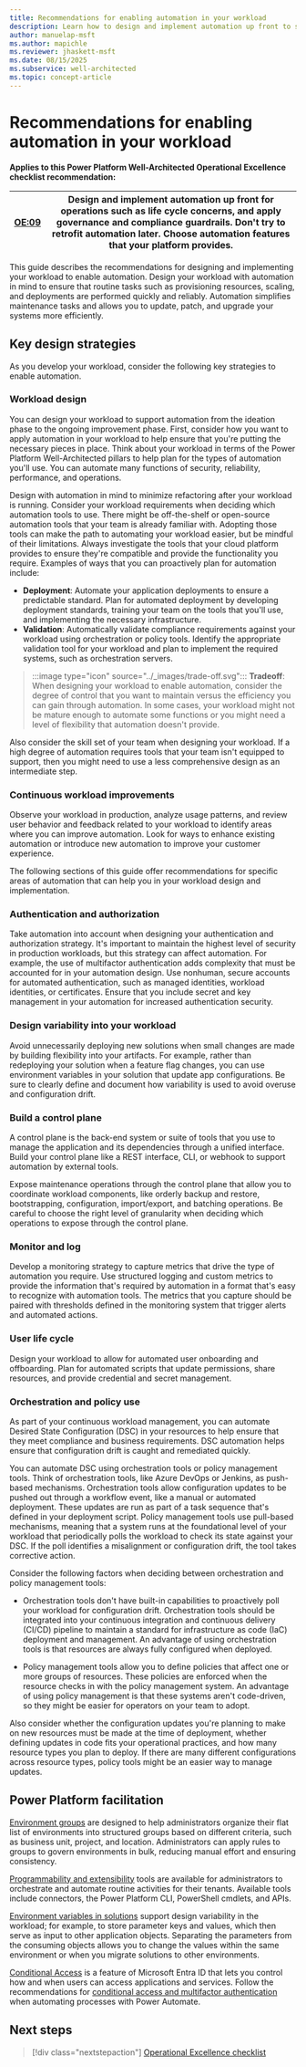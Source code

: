 ```yaml
---
title: Recommendations for enabling automation in your workload
description: Learn how to design and implement automation up front to simplify maintenance tasks, apply governance, and address deployment concerns. 
author: manuelap-msft
ms.author: mapichle
ms.reviewer: jhaskett-msft
ms.date: 08/15/2025
ms.subservice: well-architected
ms.topic: concept-article
---
```


# Recommendations for enabling automation in your workload

**Applies to this Power Platform Well-Architected Operational Excellence checklist recommendation:**

|[OE:09](checklist.md)| **Design and implement automation up front for operations such as life cycle concerns, and apply governance and compliance guardrails. Don't try to retrofit automation later. Choose automation features that your platform provides.** |
|---|---|

This guide describes the recommendations for designing and implementing your workload to enable automation. Design your workload with automation in mind to ensure that routine tasks such as provisioning resources, scaling, and deployments are performed quickly and reliably. Automation simplifies maintenance tasks and allows you to update, patch, and upgrade your systems more efficiently.

## Key design strategies

As you develop your workload, consider the following key strategies to enable automation.

### Workload design

You can design your workload to support automation from the ideation phase to the ongoing improvement phase. First, consider how you want to apply automation in your workload to help ensure that you're putting the necessary pieces in place. Think about your workload in terms of the Power Platform Well-Architected pillars to help plan for the types of automation you'll use. You can automate many functions of security, reliability, performance, and operations.

Design with automation in mind to minimize refactoring after your workload is running. Consider your workload requirements when deciding which automation tools to use. There might be off-the-shelf or open-source automation tools that your team is already familiar with. Adopting those tools can make the path to automating your workload easier, but be mindful of their limitations. Always investigate the tools that your cloud platform provides to ensure they're compatible and provide the functionality you require. Examples of ways that you can proactively plan for automation include:

- **Deployment**: Automate your application deployments to ensure a predictable standard. Plan for automated deployment by developing deployment standards, training your team on the tools that you'll use, and implementing the necessary infrastructure.
- **Validation**: Automatically validate compliance requirements against your workload using orchestration or policy tools. Identify the appropriate validation tool for your workload and plan to implement the required systems, such as orchestration servers.

> :::image type="icon" source="../_images/trade-off.svg"::: **Tradeoff**: When designing your workload to enable automation, consider the degree of control that you want to maintain versus the efficiency you can gain through automation. In some cases, your workload might not be mature enough to automate some functions or you might need a level of flexibility that automation doesn't provide.

Also consider the skill set of your team when designing your workload. If a high degree of automation requires tools that your team isn't equipped to support, then you might need to use a less comprehensive design as an intermediate step.

### Continuous workload improvements

Observe your workload in production, analyze usage patterns, and review user behavior and feedback related to your workload to identify areas where you can improve automation. Look for ways to enhance existing automation or introduce new automation to improve your customer experience.

The following sections of this guide offer recommendations for specific areas of automation that can help you in your workload design and implementation.

### Authentication and authorization

Take automation into account when designing your authentication and authorization strategy. It's important to maintain the highest level of security in production workloads, but this strategy can affect automation. For example, the use of multifactor authentication adds complexity that must be accounted for in your automation design. Use nonhuman, secure accounts for automated authentication, such as managed identities, workload identities, or certificates. Ensure that you include secret and key management in your automation for increased authentication security.

### Design variability into your workload

Avoid unnecessarily deploying new solutions when small changes are made by building flexibility into your artifacts. For example, rather than redeploying your solution when a feature flag changes, you can use environment variables in your solution that update app configurations. Be sure to clearly define and document how variability is used to avoid overuse and configuration drift.

### Build a control plane

A control plane is the back-end system or suite of tools that you use to manage the application and its dependencies through a unified interface. Build your control plane like a REST interface, CLI, or webhook to support automation by external tools.

Expose maintenance operations through the control plane that allow you to coordinate workload components, like orderly backup and restore, bootstrapping, configuration, import/export, and batching operations. Be careful to choose the right level of granularity when deciding which operations to expose through the control plane.

### Monitor and log

Develop a monitoring strategy to capture metrics that drive the type of automation you require. Use structured logging and custom metrics to provide the information that's required by automation in a format that's easy to recognize with automation tools. The metrics that you capture should be paired with thresholds defined in the monitoring system that trigger alerts and automated actions.

### User life cycle

Design your workload to allow for automated user onboarding and offboarding. Plan for automated scripts that update permissions, share resources, and provide credential and secret management.

### Orchestration and policy use

As part of your continuous workload management, you can automate Desired State Configuration (DSC) in your resources to help ensure that they meet compliance and business requirements. DSC automation helps ensure that configuration drift is caught and remediated quickly.

You can automate DSC using orchestration tools or policy management tools. Think of orchestration tools, like Azure DevOps or Jenkins, as push-based mechanisms. Orchestration tools allow configuration updates to be pushed out through a workflow event, like a manual or automated deployment. These updates are run as part of a task sequence that's defined in your deployment script. Policy management tools use pull-based mechanisms, meaning that a system runs at the foundational level of your workload that periodically polls the workload to check its state against your DSC. If the poll identifies a misalignment or configuration drift, the tool takes corrective action.

Consider the following factors when deciding between orchestration and policy management tools:

- Orchestration tools don't have built-in capabilities to proactively poll your workload for configuration drift. Orchestration tools should be integrated into your continuous integration and continuous delivery (CI/CD) pipeline to maintain a standard for infrastructure as code (IaC) deployment and management. An advantage of using orchestration tools is that resources are always fully configured when deployed.

- Policy management tools allow you to define policies that affect one or more groups of resources. These policies are enforced when the resource checks in with the policy management system. An advantage of using policy management is that these systems aren't code-driven, so they might be easier for operators on your team to adopt.

Also consider whether the configuration updates you're planning to make on new resources must be made at the time of deployment, whether defining updates in code fits your operational practices, and how many resource types you plan to deploy. If there are many different configurations across resource types, policy tools might be an easier way to manage updates.

## Power Platform facilitation

[Environment groups](/power-platform/admin/environment-groups) are designed to help administrators organize their flat list of environments into structured groups based on different criteria, such as business unit, project, and location. Administrators can apply rules to groups to govern environments in bulk, reducing manual effort and ensuring consistency.

[Programmability and extensibility](/power-platform/admin/programmability-extensibility-overview#available-tools) tools are available for administrators to orchestrate and automate routine activities for their tenants. Available tools include connectors, the Power Platform CLI, PowerShell cmdlets, and APIs.

[Environment variables in solutions](/power-apps/maker/data-platform/environmentvariables) support design variability in the workload; for example, to store parameter keys and values, which then serve as input to other application objects. Separating the parameters from the consuming objects allows you to change the values within the same environment or when you migrate solutions to other environments.

[Conditional Access](/azure/active-directory/conditional-access/overview) is a feature of Microsoft Entra ID that lets you control how and when users can access applications and services. Follow the recommendations for [conditional access and multifactor authentication](/troubleshoot/power-platform/power-automate/conditional-access-and-multi-factor-authentication-in-flow) when automating processes with Power Automate.

## Next steps

> [!div class="nextstepaction"]
> [Operational Excellence checklist](checklist.md)
